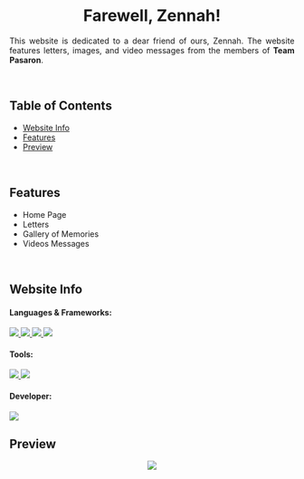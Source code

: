 <!-- Project Title -->

<h1 align="center">Farewell, Zennah!</h1>

<!-- Project Descripton -->

<p align="justify">
  This website is dedicated to a dear friend of ours, Zennah. The website features letters, images, and video messages from the members of <strong>Team Pasaron</strong>.</p>
  
<br>

<!-- Project Table of Contents -->

## Table of Contents
- [Website Info](#website-info)
- [Features](#features)
- [Preview](#preview)

<br>

## Features

- Home Page
- Letters
- Gallery of Memories
- Videos Messages

<br>

## Website Info

#### Languages & Frameworks:

<a href="#languages--frameworks">
    <img src="https://img.shields.io/badge/CSS3-1572B6?style=for-the-badge&logo=css3&logoColor=white" />
</a>
<a href="#languages--frameworks">
    <img src="https://img.shields.io/badge/HTML5-E34F26?style=for-the-badge&logo=html5&logoColor=white" />
</a>
<a href="#languages--frameworks">
    <img src="https://img.shields.io/badge/JavaScript-323330?style=for-the-badge&logo=javascript&logoColor=F7DF1E" />
</a>
<a href="#languages--frameworks">
    <img src="https://img.shields.io/badge/Bootstrap-563D7C?style=for-the-badge&logo=bootstrap&logoColor=white" />
</a>


#### Tools:

<a href="#tools">
    <img src="https://img.shields.io/badge/Notepad++-90E59A.svg?style=for-the-badge&logo=notepad%2B%2B&logoColor=black" />
</a>
<a href="#tools">
    <img src="https://img.shields.io/badge/sublime_text-%23575757.svg?&style=for-the-badge&logo=sublime-text&logoColor=important" />
</a>

#### Developer:
  <img src = "https://contrib.rocks/image?repo=kingkuys2123/Zennah"/>

<br>

## Preview

<p align="center">
  <img src="https://i.imgur.com/NXsHUVC.png"/>
</p
